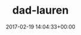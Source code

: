 ---
title:		"dad-lauren"
mediatype:		"upload"
description:		"TBC"
date:		"2017-02-19 14:04:33+00:00"
album:		"people"
filename:		"dad-lauren.md"
series:		""
cl_public_id:		"people/dad-lauren"
cl_version:		1497005386
format:		"tiff"
bytes:		2929704
width:		2158
height:		1440
exposure_mode:		"Auto"
program:		"Aperture-priority AE"
aperture:		"2.8"
focal_length:		"29.0 mm"
iso:		"640"
shutter_speed:		"1/80"
metering:		"Spot"
flash:		"Off, Did not fire"
white_balance:		"Custom"
colour_temp:		"3800"
has_crop:		"false"
orientation:		"Horizontal (normal)"
camera_model:		"NIKON D800"
lens_info:		"24-70mm f/2.8"
artist:		"No artist info"
x_resolution:		"300"
y_resolution:		"300"
---